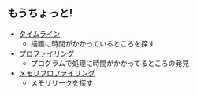 ## もうちょっと!
 * [タイムライン](https://developer.chrome.com/devtools/docs/timeline#timeline-panel-overview)
   - 描画に時間がかかっているところを探す
 * [プロファイリング](https://developer.chrome.com/devtools/docs/cpu-profiling#cpu-profiles)
   - プログラムで処理に時間がかかってるところの発見
 * [メモリプロファイリング](https://developer.chrome.com/devtools/docs/javascript-memory-profiling)
   - メモリリークを探す
